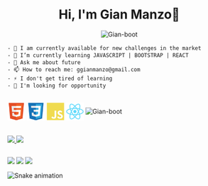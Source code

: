  <div align="center">
  <h1> Hi, I'm Gian Manzo👋 </h1> 
  </div>
<div align="center">
  <img align="start" alt="Gian-boot" height="300" width="300" src="https://i.imgur.com/9pFg0z0.png">
  <div align="start">
    
    - 🔭 I am currently available for new challenges in the market              
    - 🌱 I’m currently learning JAVASCRIPT | BOOTSTRAP | REACT
    - 💬 Ask me about future
    - 📫 How to reach me: ggianmanzo@gmail.com
    - ⚡ I don't get tired of learning
    - 🔭 I'm looking for opportunity
  </div>
</div>

  <div  style="display: inline_block"><br>
      <img align="center" alt="Gian-HTML" height="40" width="40" src="https://raw.githubusercontent.com/devicons/devicon/master/icons/html5/html5-original.svg">
      <img align="center" alt="Gian-CSS" height="40" width="40" src="https://raw.githubusercontent.com/devicons/devicon/master/icons/css3/css3-original.svg">
      <img align="center" alt="Gian-Js" height="40" width="40" src="https://raw.githubusercontent.com/devicons/devicon/master/icons/javascript/javascript-plain.svg">
      <img align="center" alt="Gian-React" height="40" width="40" src="https://raw.githubusercontent.com/devicons/devicon/master/icons/react/react-original.svg">
      <img align="center" alt="Gian-boot" height="50" width="50" src="https://cdn.jsdelivr.net/gh/devicons/devicon/icons/bootstrap/bootstrap-original.svg">
  </div><br><br>
  <div align="start">
  <a href="https://github.com/rafaballerini">
  <img height="180em" src="https://github-readme-stats.vercel.app/api?username=GianManzo&show_icons=true&theme=dark&include_all_commits=true&count_private=true"/>
  <img height="180em" src="https://github-readme-stats.vercel.app/api/top-langs/?username=GianManzo&layout=compact&langs_count=7&theme=dark"/>
</div>
  
  ##
  

  <div> 
  <a href="https://instagram.com/gianmanzoo" target="_blank"><img src="https://img.shields.io/badge/-Instagram-%23E4405F?style=for-the-badge&logo=instagram&logoColor=white" target="_blank"></a>
  <a href = "mailto:ggianmanzo@gmail.com"><img src="https://img.shields.io/badge/-Gmail-%23333?style=for-the-badge&logo=gmail&logoColor=white" target="_blank"></a>
  <a href="https://www.linkedin.com/in/gian-manzo/" target="_blank"><img src="https://img.shields.io/badge/-LinkedIn-%230077B5?style=for-the-badge&logo=linkedin&logoColor=white" target="_blank"></a> 
 
    
 
  ![Snake animation](https://github.com/GianManzo/GianManzo/blob/output/github-contribution-grid-snake.svg)
 
</div>
  

